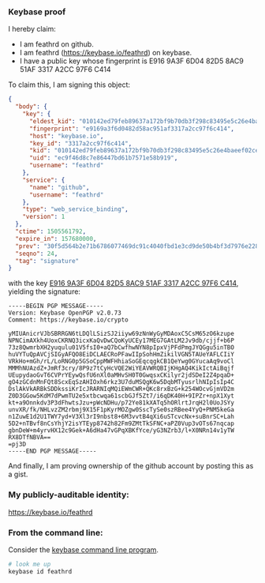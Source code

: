 ### Keybase proof

I hereby claim:

  * I am feathrd on github.
  * I am feathrd (https://keybase.io/feathrd) on keybase.
  * I have a public key whose fingerprint is E916 9A3F 6D04 82D5 8AC9  51AF 3317 A2CC 97F6 C414

To claim this, I am signing this object:

```json
{
  "body": {
    "key": {
      "eldest_kid": "010142ed79feb89637a172bf9b70db3f298c83495e5c26e4baeef02ce327c3c5b74c0a",
      "fingerprint": "e9169a3f6d0482d58ac951af3317a2cc97f6c414",
      "host": "keybase.io",
      "key_id": "3317a2cc97f6c414",
      "kid": "010142ed79feb89637a172bf9b70db3f298c83495e5c26e4baeef02ce327c3c5b74c0a",
      "uid": "ec9f46d8c7e86447bd61b7571e58b919",
      "username": "feathrd"
    },
    "service": {
      "name": "github",
      "username": "feathrd"
    },
    "type": "web_service_binding",
    "version": 1
  },
  "ctime": 1505561792,
  "expire_in": 157680000,
  "prev": "30f5d564b2e71b6786077469dc91c4040fbd1e3cd9de50b4bf3d7976e228dddd",
  "seqno": 24,
  "tag": "signature"
}
```

with the key [E916 9A3F 6D04 82D5 8AC9  51AF 3317 A2CC 97F6 C414](https://keybase.io/feathrd), yielding the signature:

```
-----BEGIN PGP MESSAGE-----
Version: Keybase OpenPGP v2.0.73
Comment: https://keybase.io/crypto

yMIUAnicrVJbSBRRGN6tLDQlLSizSJ2iiyw69zNnWyGyMDAoxC5CsM65zO6kzupe
NPNCimAXkh4UoxCKRNQ3icxKaQvDwCQoKyUCEy17MEG7GAtLM2Jv9db/cjjf+b6P
73z8QwmrbXH2yuqulu01V5fsI0+aQ7bCwfhwNYN8pIpxVjPFdPmgJYQGgu5inTBO
huVYTuQpAVCjSIGyAFQO8EiDCLAECRoPFawIIpSohHmZikilVGN5TAUeYAFLCIiY
VRkHo+mGh/rL/LoRNG0p5GSoCppMWFHhiaSoGEqcqgkCB1QeYwg0GYucaAq9voCl
MMMhNUAzdZ+JmRf3cry/8P9z7tCyHcVQE2WiYEAVWRQBIjKHgAQ4KikIctAiBqjf
UEupydaoGvT6CVPrYEywQsfU6nXl0aMHvSH0T0GwqsxCKilyr2jdSDeI2Z4pqaD+
gO4zGCdnMnFQt8ScxEqSzAHIOxh6rkz3U7duMSQgK6w5DqbMTyusrlhNIpIsIp4C
DslAkVkARBkSDDkssiKrIcJRARNIqMQiEWmCWR+QKc8rxBzG+k254WOcvGjmVD2m
Z0D3GGow5KdM7dPwmTU2e5xtbcwqa61scbGJf5Zt7/i6qDK40H+9IPZr+npX1Xyt
kt+a9Onnkdv3P3dFhwtsJzu+pWcNDHu/p72Ye81kXATq5hORlrtJrqH2l0UoJSYy
unvXR/fk/NHLvzZM2rbmj9X15F1pKyrMOZgw0SscTySe0szRBee4YyQ+PNM5keGa
n1ZuwE1d2U1TWY7yd+V3Xl3rI9nbst8+6M3vvtB4qXi6uSTcvcNx+suBnrSC+Lah
5D2+nTBvf8nCsYhjY2isYTEyp8742h82Fm9ZMtTkSFNC+aPZ0Vup3vOTs67nqcap
gbnDeW+m4yrvHX12c9Gek+A6dHa47vGPqXBKfYce/yG3NZrb3/l+X0NRn14v1yTW
RX8DTfNBVA==
=pj3D
-----END PGP MESSAGE-----

```

And finally, I am proving ownership of the github account by posting this as a gist.

### My publicly-auditable identity:

https://keybase.io/feathrd

### From the command line:

Consider the [keybase command line program](https://keybase.io/download).

```bash
# look me up
keybase id feathrd
```
